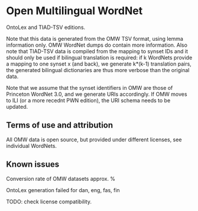 # Open Multilingual WordNet

OntoLex and TIAD-TSV editions.

Note that this data is generated from the OMW TSV format, using lemma information only. OMW WordNet dumps do contain more information. Also note that TIAD-TSV data is compiled from the mapping to synset IDs and it should only be used if bilingual translation is required: if k WordNets provide a mapping to one synset x (and back), we generate k*(k-1) translation pairs, the generated bilingual dictionaries are thus more verbose than the original data.

Note that we assume that the synset identifiers in OMW are those of Princeton WordNet 3.0, and we generate URIs accordingly. If OMW moves to ILI (or a more recednt PWN edition), the URI schema needs to be updated.

## Terms of use and attribution

All OMW data is open source, but provided under different licenses, see individual WordNets.


## Known issues

Conversion rate of OMW datasets approx. %

OntoLex generation failed for dan, eng, fas, fin

TODO: check license compatibility.